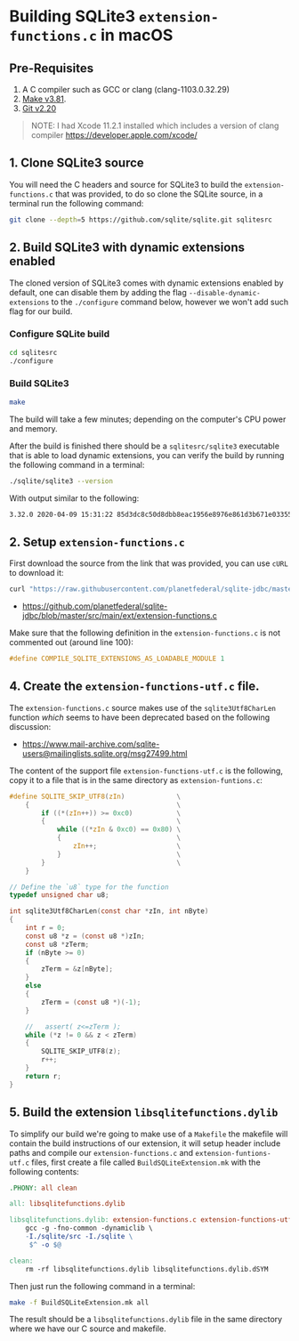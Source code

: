 # Building SQLite3 `extension-functions.c` in macOS

## Pre-Requisites

  1. A C compiler such as GCC or clang (clang-1103.0.32.29)
  2. [Make v3.81](https://www.gnu.org/software/make/).
  3. [Git v2.20](https://git-scm.com)


> NOTE: I had Xcode 11.2.1 installed which includes a version of clang compiler
> https://developer.apple.com/xcode/

## 1. Clone SQLite3 source

You will need the C headers and source for SQLite3 to build the `extension-functions.c` 
that was provided, to do so clone the SQLite source, in a terminal run the following
command:

```bash
git clone --depth=5 https://github.com/sqlite/sqlite.git sqlitesrc
```

## 2. Build SQLite3 with dynamic extensions enabled

The cloned version of SQLite3 comes with dynamic extensions enabled by default, 
one can disable them by adding the flag `--disable-dynamic-extensions` to the
`./configure` command below, however we won't add such flag for our build.

### Configure SQLite build

```bash
cd sqlitesrc
./configure
```

### Build SQLite3

```bash
make
```

The build will take a few minutes; depending on the computer's CPU power and memory.

After the build is finished there should be a `sqlitesrc/sqlite3` executable
that is able to load dynamic extensions, you can verify the build by running the
following command in a terminal:

```bash
./sqlite/sqlite3 --version
```

With output similar to the following:

```bash
3.32.0 2020-04-09 15:31:22 85d3dc8c50d8dbb8eac1956e8976e861d3b671e03355ca9257060fa3dca51cc4
```

## 2. Setup `extension-functions.c`

First download the source from the link that was provided, you can use `cURL` 
to download it:

```bash
curl "https://raw.githubusercontent.com/planetfederal/sqlite-jdbc/master/src/main/ext/extension-functions.c" --output extension-functions.c
```

 * https://github.com/planetfederal/sqlite-jdbc/blob/master/src/main/ext/extension-functions.c

Make sure that the following definition in the `extension-functions.c` is not 
commented out (around line 100):

```c
#define COMPILE_SQLITE_EXTENSIONS_AS_LOADABLE_MODULE 1
```

## 4. Create the `extension-functions-utf.c` file.

The `extension-functions.c` source makes use of the `sqlite3Utf8CharLen` function
_which_ seems to have been deprecated based on the following discussion:

  * https://www.mail-archive.com/sqlite-users@mailinglists.sqlite.org/msg27499.html

The content of the support file `extension-functions-utf.c` is the following, 
copy it to a file that is in the same directory as `extension-funtions.c`:

```c
#define SQLITE_SKIP_UTF8(zIn)             \
	{                                     \
		if ((*(zIn++)) >= 0xc0)           \
		{                                 \
			while ((*zIn & 0xc0) == 0x80) \
			{                             \
				zIn++;                    \
			}                             \
		}                                 \
	}

// Define the `u8` type for the function
typedef unsigned char u8;

int sqlite3Utf8CharLen(const char *zIn, int nByte)
{
	int r = 0;
	const u8 *z = (const u8 *)zIn;
	const u8 *zTerm;
	if (nByte >= 0)
	{
		zTerm = &z[nByte];
	}
	else
	{
		zTerm = (const u8 *)(-1);
	}

	//   assert( z<=zTerm );
	while (*z != 0 && z < zTerm)
	{
		SQLITE_SKIP_UTF8(z);
		r++;
	}
	return r;
}
```

## 5. Build the extension `libsqlitefunctions.dylib`

To simplify our build we're going to make use of a `Makefile` the makefile will
contain the build instructions of our extension, it will setup header include
paths and compile our `extension-functions.c` and `extension-funtions-utf.c` files, 
first create a file called `BuildSQLiteExtension.mk` with the following contents:

```makefile
.PHONY: all clean

all: libsqlitefunctions.dylib

libsqlitefunctions.dylib: extension-functions.c extension-functions-utf.c
	gcc -g -fno-common -dynamiclib \
	-I./sqlite/src -I./sqlite \
	 $^ -o $@

clean:
	rm -rf libsqlitefunctions.dylib libsqlitefunctions.dylib.dSYM
```

Then just run the following command in a terminal:

```bash
make -f BuildSQLiteExtension.mk all
```

The result should be a `libsqlitefunctions.dylib` file in the same directory
where we have our C source and makefile.